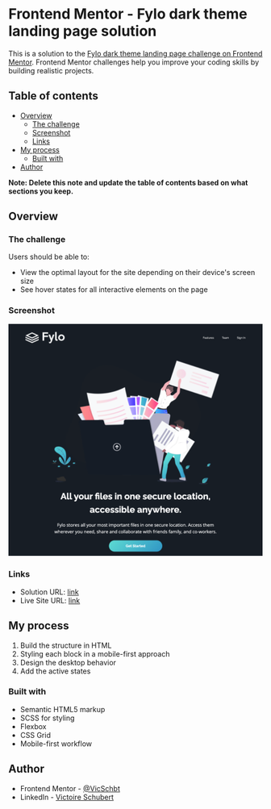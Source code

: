# Frontend Mentor - Fylo dark theme landing page solution

This is a solution to the [Fylo dark theme landing page challenge on Frontend Mentor](https://www.frontendmentor.io/challenges/fylo-dark-theme-landing-page-5ca5f2d21e82137ec91a50fd). Frontend Mentor challenges help you improve your coding skills by building realistic projects.

## Table of contents

- [Overview](#overview)
  - [The challenge](#the-challenge)
  - [Screenshot](#screenshot)
  - [Links](#links)
- [My process](#my-process)
  - [Built with](#built-with)
- [Author](#author)

**Note: Delete this note and update the table of contents based on what sections you keep.**

## Overview

### The challenge

Users should be able to:

- View the optimal layout for the site depending on their device's screen size
- See hover states for all interactive elements on the page

### Screenshot

![](images/Screenshot-desktop.png)

### Links

- Solution URL: [link]([https://your-solution-url.com](https://www.frontendmentor.io/solutions/fylo-dark-landing-page-vanilla-js-scss-MIPF25AR4y))
- Live Site URL: [link](https://vicschbt.github.io/PERSO-fylo-dark-theme-landing-page/)

## My process

1. Build the structure in HTML
2. Styling each block in a mobile-first approach
3. Design the desktop behavior
4. Add the active states

### Built with

- Semantic HTML5 markup
- SCSS for styling
- Flexbox
- CSS Grid
- Mobile-first workflow

## Author

- Frontend Mentor - [@VicSchbt](https://www.frontendmentor.io/profile/VicSchbt)
- LinkedIn - [Victoire Schubert](www.linkedin.com/in/victoire-schubert)
